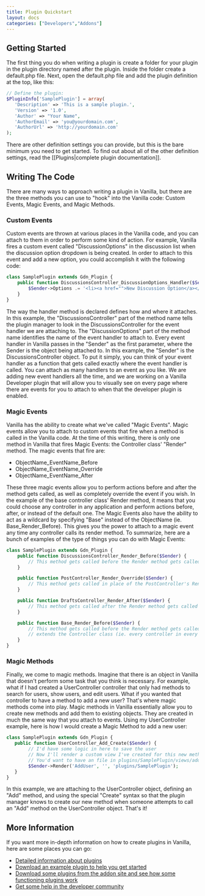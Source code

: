 ```yaml
---
title: Plugin Quickstart
layout: docs
categories: ["Developers","Addons"]
---
```


## Getting Started

The first thing you do when writing a plugin is create a folder for your plugin in the plugin directory named after the plugin. Inside the folder create a default.php file. Next, open the default.php file and add the plugin definition at the top, like this:

```php
// Define the plugin:
$PluginInfo['SamplePlugin'] = array(
   'Description' => 'This is a sample plugin.',
   'Version' => '1.0',
   'Author' => "Your Name",
   'AuthorEmail' => 'you@yourdomain.com',
   'AuthorUrl' => 'http://yourdomain.com'
);
```

There are other definition settings you can provide, but this is the bare minimum you need to get started. To find out about all of the other definition settings, read the [[Plugins|complete plugin documentation]].

## Writing The Code

There are many ways to approach writing a plugin in Vanilla, but there are the three methods you can use to "hook" into the Vanilla code: Custom Events, Magic Events, and Magic Methods.

### Custom Events

Custom events are thrown at various places in the Vanilla code, and you can attach to them in order to perform some kind of action. For example, Vanilla fires a custom event called "DiscussionOptions" in the discussion list when the discussion option dropdown is being created. In order to attach to this event and add a new option, you could accomplish it with the following code:

```php
class SamplePlugin extends Gdn_Plugin {
    public function DiscussionsController_DiscussionOptions_Handler($Sender) {
        $Sender->Options .= '<li><a href="">New Discussion Option</a></li>';
    }
}
```

The way the handler method is declared defines how and where it attaches. In this example, the "DiscussionsController" part of the method name tells the plugin manager to look in the DiscussionsController for the event handler we are attaching to. The "DiscussionOptions" part of the method name identifies the name of the event handler to attach to. Every event handler in Vanilla passes in the "Sender" as the first parameter, where the Sender is the object being attached to. In this example, the "Sender" is the DiscussionsController object. To put it simply, you can think of your event handler as a function that gets called exactly where the event handler is called. You can attach as many handlers to an event as you like. We are adding new event handlers all the time, and we are working on a Vanilla Developer plugin that will allow you to visually see on every page where there are events for you to attach to when that the developer plugin is enabled.

### Magic Events

Vanilla has the ability to create what we've called "Magic Events". Magic events allow you to attach to custom events that fire when a method is called in the Vanilla code. At the time of this writing, there is only one method in Vanilla that fires Magic Events: the Controller class' "Render" method. The magic events that fire are:

* ObjectName_EventName_Before
* ObjectName_EventName_Override
* ObjectName_EventName_After

These three magic events allow you to perform actions before and after the method gets called, as well as completely override the event if you wish. In the example of the base controller class' Render method, it means that you could choose any controller in any application and perform actions before, after, or instead of the default one. The Magic Events also have the ability to act as a wildcard by specifying "Base" instead of the ObjectName (ie. Base_Render_Before). This gives you the power to attach to a magic event any time any controller calls its render method. To summarize, here are a bunch of examples of the type of things you can do with Magic Events:

```php
class SamplePlugin extends Gdn_Plugin {
    public function DiscussionsController_Render_Before($Sender) {
        // This method gets called before the Render method gets called on the DiscussionsController object.
    }

    public function PostController_Render_Override($Sender) {
        // This method gets called in place of the PostController's Render method.
    }

    public function DraftsController_Render_After($Sender) {
        // This method gets called after the Render method gets called on the DraftsController object.
    }

    public function Base_Render_Before($Sender) {
        // This method gets called before the Render method gets called on every single class that
        // extends the Controller class (ie. every controller in every application).
    }
}
```

### Magic Methods

Finally, we come to magic methods. Imagine that there is an object in Vanilla that doesn't perform some task that you think is necessary. For example, what if I had created a UserController controller that only had methods to search for users, show users, and edit users. What if you wanted that controller to have a method to add a new user? That's where magic methods come into play. Magic methods in Vanilla essentially allow you to create new methods and add them to existing objects. They are created in much the same way that you attach to events. Using my UserController example, here is how I would create a Magic Method to add a new user:

```php
class SamplePlugin extends Gdn_Plugin {
   public function UserController_Add_Create($Sender) {
        // I'd have some logic in here to save the user
        // Now I'll render a custom view I've created for this new method.
        // You'd want to have an file in plugins/SamplePlugin/views/adduser.php.
        $Sender->Render('AddUser', '', 'plugins/SamplePlugin');
   }
}
```

In this example, we are attaching to the UserController object, defining an "Add" method, and using the special "Create" syntax so that the plugin manager knows to create our new method when someone attempts to call an "Add" method on the UserController object. That's it!

## More Information

If you want more in-depth information on how to create plugins in Vanilla, here are some places you can go:

* [Detailed information about plugins](../)
* [Download an example plugin to help you get started](http://www.vanillaforums.org/addon/example-plugin-1.0)
* [Download some plugins from the addon site and see how some functioning plugins work](http://vanillaforums.org/addons)
* [Get some help in the developer community](http://vanillaforums.org/categories/developers)
